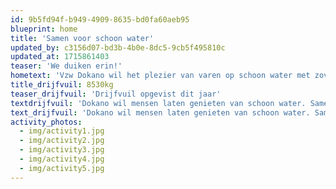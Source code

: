 ```yaml
---
id: 9b5fd94f-b949-4909-8635-bd0fa60aeb95
blueprint: home
title: 'Samen voor schoon water'
updated_by: c3156d07-bd3b-4b0e-8dc5-9cb5f495810c
updated_at: 1715861403
teaser: 'We duiken erin!'
hometext: 'Vzw Dokano wil het plezier van varen op schoon water met zoveel mogelijk mensen delen. Omdat varen avontuurlijk en ontspannend is: je ziet de stad van een andere kant, wordt één met de natuur en laat al je zorgen achter op de kade. En dat schoon water? Wel, we hebben een licht utopische droom om ooit tussen de dolfijnen te zwemmen. Goesting gekregen? Kom dan weekendvaren bij ons, met of zonder vuilvissen. Voor scholen en jeugdverenigingen hebben we het Schoon Water Project, en voor bedrijven organiseren we teambuildings.'
title_drijfvuil: 8530kg
teaser_drijfvuil: 'Drijfvuil opgevist dit jaar'
textdrijfvuil: 'Dokano wil mensen laten genieten van schoon water. Samen met de Vlaamse Waterweg zetten we ons daarom in om de waterkwaliteit van onze binnenwateren te verbeteren. Zo willen we bewustmaken en bijdragen aan gedragsverandering.  We focussen op beleving van de stad en de stadsnatuur in het belang van afvalpreventie. Allemaal in het groter kader van een kwaliteitsvol leefmilieu en de klimaatadaptatie. Je kan bij ons kanovaren in de week en in het weekend, met of zonder vuilvissen. Verder is er ook een aanbod voor scholen en bedrijven en samen met onze partners gaan we voor duurzame oplossingen. Kom uit uw zetel en vaar met ons mee!'
text_drijfvuil: 'Dokano wil mensen laten genieten van schoon water. Samen met de Vlaamse Waterweg zetten we ons daarom in om de waterkwaliteit van onze binnenwateren te verbeteren. Zo willen we bewustmaken en bijdragen aan gedragsverandering.  We focussen op beleving van de stad en de stadsnatuur in het belang van afvalpreventie. Allemaal in het groter kader van een kwaliteitsvol leefmilieu en de klimaatadaptatie. Je kan bij ons kanovaren in de week en in het weekend, met of zonder vuilvissen. Verder is er ook een aanbod voor scholen en bedrijven en samen met onze partners gaan we voor duurzame oplossingen. Kom uit uw zetel en vaar met ons mee!'
activity_photos:
  - img/activity1.jpg
  - img/activity2.jpg
  - img/activity3.jpg
  - img/activity4.jpg
  - img/activity5.jpg
---
```

